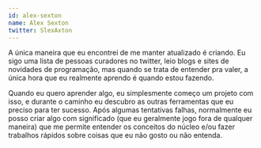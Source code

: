 ```yaml
---
id: alex-sexton
name: Alex Sexton
twitter: SlexAxton
---
```


A única maneira que eu encontrei de me manter atualizado é criando. Eu sigo uma lista de pessoas curadores no twitter, leio blogs e sites de novidades de programação, mas quando se trata de entender pra valer, a única hora que eu realmente aprendo é quando estou fazendo.

Quando eu quero aprender algo, eu simplesmente começo um projeto com isso, e durante o caminho eu descubro as outras ferramentas que eu preciso para ter sucesso. Após algumas tentativas falhas, normalmente eu posso criar algo com significado (que eu geralmente jogo fora de qualquer maneira) que me permite entender os conceitos do núcleo e/ou fazer trabalhos rápidos sobre coisas que eu não gosto ou não entenda.